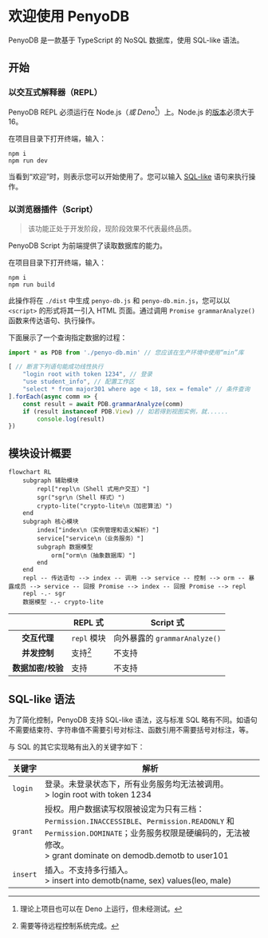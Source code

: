 # 欢迎使用 PenyoDB

PenyoDB 是一款基于 TypeScript 的 NoSQL 数据库，使用 SQL-like 语法。

## 开始

### 以交互式解释器（REPL）

PenyoDB REPL 必须运行在 Node.js（*或 Deno*[^isDenoAvailable]）上。Node.js 的[版本](https://nodejs.org/dist/)必须大于 16。

在项目目录下打开终端，输入：

```text
npm i
npm run dev
```

当看到“欢迎”时，则表示您可以开始使用了。您可以输入 [SQL-like](#sql-like-语法) 语句来执行操作。

[^isDenoAvailable]: 理论上项目也可以在 Deno 上运行，但未经测试。

### 以浏览器插件（Script）

> 该功能正处于开发阶段，现阶段效果不代表最终品质。

PenyoDB Script 为前端提供了读取数据库的能力。

在项目目录下打开终端，输入：

```text
npm i
npm run build
```

此操作将在 `./dist` 中生成 `penyo-db.js` 和 `penyo-db.min.js`，您可以以 `<script>` 的形式将其一引入 HTML 页面。通过调用 `Promise grammarAnalyze()` 函数来传达语句、执行操作。

下面展示了一个查询指定数据的过程：

```js
import * as PDB from './penyo-db.min' // 您应该在生产环境中使用“min”库

[ // 断言下列语句能成功线性执行
    "login root with token 1234", // 登录
    "use student_info", // 配置工作区
    "select * from major301 where age < 18, sex = female" // 条件查询
].forEach(async comm => {
    const result = await PDB.grammarAnalyze(comm)
    if (result instanceof PDB.View) // 如若得到视图实例，就......
        console.log(result)
})
```

## 模块设计概要

```mermaid
flowchart RL
    subgraph 辅助模块
        repl["repl\n（Shell 式用户交互）"]
        sgr("sgr\n（Shell 样式）")
        crypto-lite("crypto-lite\n（加密算法）")
    end
    subgraph 核心模块
        index["index\n（实例管理和语义解析）"]
        service["service\n（业务服务）"]
        subgraph 数据模型
            orm["orm\n（抽象数据库）"]
        end
    end
    repl -- 传达语句 --> index -- 调用 --> service -- 控制 --> orm -- 暴露成员 --> service -- 回报 Promise --> index -- 回报 Promise --> repl
    repl -.- sgr
    数据模型 -.- crypto-lite
```

||REPL 式|Script 式|
|:-:|-|-|
|**交互代理**|`repl` 模块|向外暴露的 `grammarAnalyze()`|
|**并发控制**|支持[^isConcurrentAvailable]|不支持|
|**数据加密/校验**|支持|不支持|

[^isConcurrentAvailable]: 需要等待远程控制系统完成。

## SQL-like 语法

为了简化控制，PenyoDB 支持 SQL-like 语法，这与标准 SQL 略有不同。如语句不需要结束符、字符串值不需要引号对标注、函数引用不需要括号对标注，等。

与 SQL 的其它实现略有出入的关键字如下：

|关键字|解析|
|-|-|
|`login`|登录。未登录状态下，所有业务服务均无法被调用。<br>> login root with token 1234||
|`grant`|授权。用户数据读写权限被设定为只有三档：`Permission.INACCESSIBLE`、`Permission.READONLY` 和 `Permission.DOMINATE`；业务服务权限是硬编码的，无法被修改。<br>> grant dominate on demodb.demotb to user101||
|`insert`|插入。不支持多行插入。<br>> insert into demotb(name, sex) values(leo, male)|
